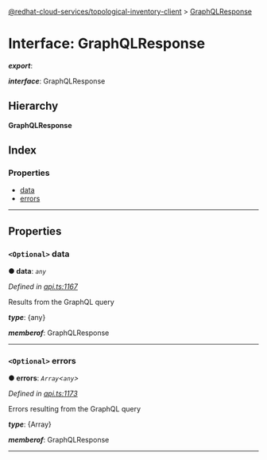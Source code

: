 [@redhat-cloud-services/topological-inventory-client](../README.md) > [GraphQLResponse](../interfaces/graphqlresponse.md)

# Interface: GraphQLResponse

*__export__*: 

*__interface__*: GraphQLResponse

## Hierarchy

**GraphQLResponse**

## Index

### Properties

* [data](graphqlresponse.md#data)
* [errors](graphqlresponse.md#errors)

---

## Properties

<a id="data"></a>

### `<Optional>` data

**● data**: *`any`*

*Defined in [api.ts:1167](https://github.com/RedHatInsights/javascript-clients/blob/master/packages/topological-inventory/api.ts#L1167)*

Results from the GraphQL query

*__type__*: {any}

*__memberof__*: GraphQLResponse

___
<a id="errors"></a>

### `<Optional>` errors

**● errors**: *`Array`<`any`>*

*Defined in [api.ts:1173](https://github.com/RedHatInsights/javascript-clients/blob/master/packages/topological-inventory/api.ts#L1173)*

Errors resulting from the GraphQL query

*__type__*: {Array}

*__memberof__*: GraphQLResponse

___


